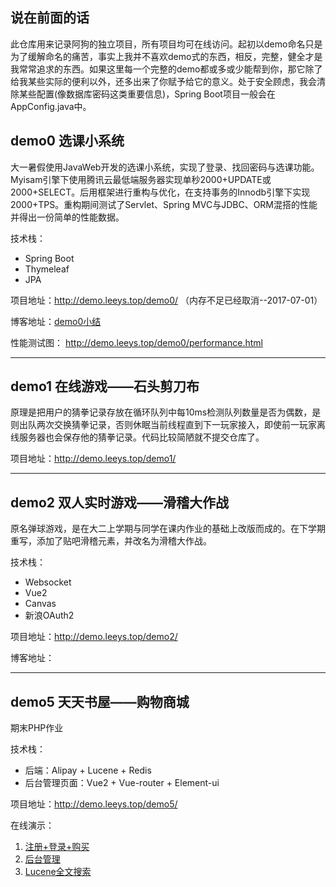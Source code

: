 ## 说在前面的话

此仓库用来记录阿狗的独立项目，所有项目均可在线访问。起初以demo命名只是为了缓解命名的痛苦，事实上我并不喜欢demo式的东西，相反，完整，健全才是我常常追求的东西。如果这里每一个完整的demo都或多或少能帮到你，那它除了给我某些实际的便利以外，还多出来了你赋予给它的意义。处于安全顾虑，我会清除某些配置(像数据库密码这类重要信息)，Spring Boot项目一般会在AppConfig.java中。

## demo0 选课小系统
大一暑假使用JavaWeb开发的选课小系统，实现了登录、找回密码与选课功能。Myisam引擎下使用腾讯云最低端服务器实现单秒2000+UPDATE或2000+SELECT。后用框架进行重构与优化，在支持事务的Innodb引擎下实现2000+TPS。重构期间测试了Servlet、Spring MVC与JDBC、ORM混搭的性能并得出一份简单的性能数据。

技术栈：
- Spring Boot
- Thymeleaf
- JPA

项目地址：http://demo.leeys.top/demo0/ （内存不足已经取消--2017-07-01）

博客地址：[demo0小结](http://leeys.top/2017/04/28/demo0%E5%B0%8F%E7%BB%93/)

性能测试图： http://demo.leeys.top/demo0/performance.html


----
## demo1 在线游戏——石头剪刀布

原理是把用户的猜拳记录存放在循环队列中每10ms检测队列数量是否为偶数，是则出队两次交换猜拳记录，否则休眠当前线程直到下一玩家接入，即使前一玩家离线服务器也会保存他的猜拳记录。代码比较简陋就不提交仓库了。

项目地址：http://demo.leeys.top/demo1/

----
## demo2 双人实时游戏——滑稽大作战

原名弹球游戏，是在大二上学期与同学在课内作业的基础上改版而成的。在下学期重写，添加了贴吧滑稽元素，并改名为滑稽大作战。

技术栈：
- Websocket
- Vue2
- Canvas
- 新浪OAuth2

项目地址：http://demo.leeys.top/demo2/

博客地址：

----
## demo5 天天书屋——购物商城

期末PHP作业

技术栈：

- 后端：Alipay + Lucene + Redis
- 后台管理页面：Vue2 + Vue-router + Element-ui

项目地址：http://demo.leeys.top/demo5/

在线演示：

1. [注册+登录+购买](http://static.leeys.top/demo5_2.gif)
2. [后台管理](http://static.leeys.top/demo5_3.gif)
3. [Lucene全文搜索](http://static.leeys.top/demo5_4.gif)
